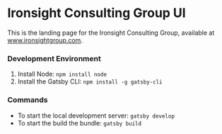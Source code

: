 # Ironsight Consulting Group UI

This is the landing page for the Ironsight Consulting Group, available at www.ironsightgroup.com.

### Development Environment

1. Install Node: `npm install node`
2. Install the Gatsby CLI: `npm install -g gatsby-cli`

### Commands

- To start the local development server: `gatsby develop`
- To start the build the bundle: `gatsby build`
